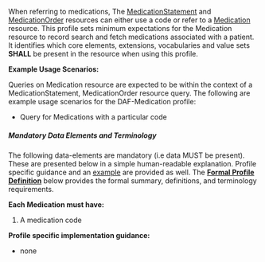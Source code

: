 When referring to medications, The [MedicationStatement] and [MedicationOrder] resources can either use a code or refer to a [Medication] resource.  This profile sets minimum expectations for the Medication resource to record search and fetch medications associated with a patient. It identifies which core elements, extensions, vocabularies and value sets **SHALL** be present in the resource when using this profile.

**Example Usage Scenarios:**

Queries on Medication resource are expected to be within the context of
a MedicationStatement,  MedicationOrder resource query. The following are
example usage scenarios for the DAF-Medication profile:

-   Query for Medications with a particular code

##### Mandatory Data Elements and Terminology


The following data-elements are mandatory (i.e data MUST be present). These are presented below in a simple human-readable explanation.  Profile specific guidance and an [example](#example) are provided as well.  The [**Formal Profile Definition**](#profile) below provides the  formal summary, definitions, and  terminology requirements.  

**Each Medication must have:**

1.  A medication code


**Profile specific implementation guidance:**
 
* none

[MedicationStatement]: http://hl7-fhir.github.io/medicationstatement.html
 [MedicationOrder]: http://hl7-fhir.github.io/medicationorder.html
 [Medication]: http://hl7-fhir.github.io/medication.html
